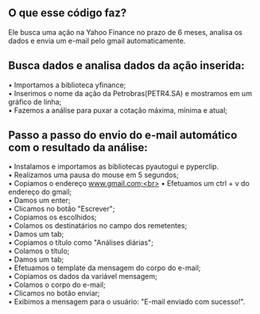 O que esse código faz?
-
Ele busca uma ação na Yahoo Finance no prazo de 6 meses, analisa os dados e envia um e-mail pelo gmail automaticamente.

Busca dados e analisa dados da ação inserida:
-
   • Importamos a biblioteca yfinance;<br>
   • Inserimos o nome da ação da Petrobras(PETR4.SA) e mostramos em um gráfico de linha;<br>
   • Fazemos a análise para puxar a cotação máxima, mínima e atual;<br>

Passo a passo do envio do e-mail automático com o resultado da análise:
-
  • Instalamos e importamos as bibliotecas pyautogui e pyperclip.<br>
  • Realizamos uma pausa do mouse em 5 segundos;<br>
  • Copiamos o endereço www.gmail.com;<br>
  • Efetuamos um ctrl + v do endereço do gmail;<br>
  • Damos um enter;<br>
  • Clicamos no botão "Escrever";<br>
  • Copiamos os escolhidos;<br>
  • Colamos os destinatários no campo dos remetentes;<br>
  • Damos um tab;<br>
  • Copiamos o título como "Análises diárias";<br>
  • Colamos o título;<br>
  • Damos um tab;<br>
  • Efetuamos o template da mensagem do corpo do e-mail;<br>
  • Copiamos os dados da variável mensagem;<br>
  • Colamos o corpo do e-mail;<br>
  • Clicamos no botão enviar;<br>
  • Exibimos a mensagem para o usuário: "E-mail enviado com sucesso!".<br>
